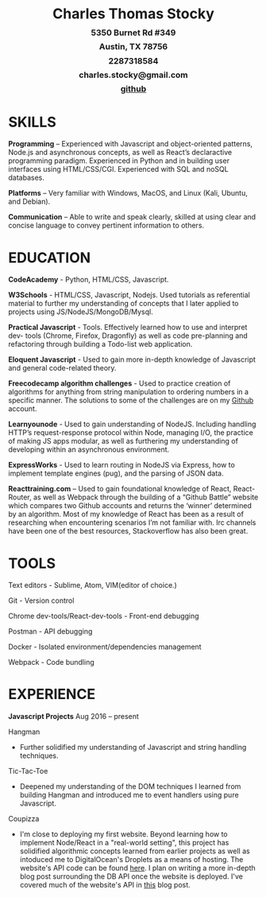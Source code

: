 <h1 style='text-align:center'>Charles Thomas Stocky</h1>
<h3 style='text-align:center; margin-top:-8px' >5350 Burnet Rd #349</h3>
<h3 style='text-align:center; margin-top:-8px'>Austin, TX 78756</h3>
<h3 style='text-align:center; margin-top:-8px'>2287318584</h3>
<h3 style='text-align:center; margin-top:-8px'>charles.stocky@gmail.com</h3>
<h3 style='text-align:center; margin-top:-8px;'><a href='https://github.com/CharlesStocky'>github</a></h3>

<h1>SKILLS</h1>

<b>Programming</b> – Experienced with Javascript and object-oriented patterns, Node.js and
asynchronous concepts, as well as React’s declaractive programming paradigm.
Experienced in Python and in building user interfaces using HTML/CSS/CGI.
Experienced with SQL and noSQL databases.

<b>Platforms</b> – Very familiar with Windows, MacOS, and Linux (Kali,
Ubuntu, and Debian).

<b>Communication</b> – Able to write and speak clearly, skilled at using clear and concise
language to convey pertinent information to others.

<h1>EDUCATION</h1>
<b>CodeAcademy</b> - Python, HTML/CSS, Javascript. <br/>

<b>W3Schools</b> - HTML/CSS, Javascript, Nodejs. Used tutorials as referential material to further
my understanding of concepts that I later applied to projects using JS/NodeJS/MongoDB/Mysql.

<b>Practical Javascript</b> - Tools. Effectively learned how to use and interpret dev-
tools (Chrome, Firefox, Dragonfly) as well as code pre-planning and refactoring
through building a Todo-list web application.

<b>Eloquent Javascript</b> - Used to gain more in-depth knowledge of Javascript and
general code-related theory.

<b>Freecodecamp algorithm challenges</b> - Used to practice creation of algorithms for
anything from string manipulation to ordering numbers in a specific manner. 
The solutions to some of the challenges are on my <a href='https://github.com/CharlesStocky/Free-Code-Camp-algorithm-solutions'>Github</a> account.

<b>Learnyounode</b> - Used to gain understanding of NodeJS. Including handling HTTP’s request-response protocol within Node, managing I/O, the practice of making JS apps modular, as
well as furthering my understanding of developing within an asynchronous environment.

<b>ExpressWorks</b> - Used to learn routing in NodeJS via Express, how to implement template
engines (pug), and the parsing of JSON data.

<b>Reacttraining.com</b> – Used to gain foundational knowledge of React, React-Router, as
well as Webpack through the building of a “Github Battle” website which compares two
Github accounts and returns the ‘winner’ determined by an algorithm.
Most of my knowledge of React has been as a result of researching when encountering
scenarios I’m not familiar with. Irc channels have been one of the best resources,
Stackoverflow has also been great.

<h1>TOOLS</h1>
Text editors - Sublime, Atom, VIM(editor of choice.)

Git - Version control

Chrome dev-tools/React-dev-tools - Front-end debugging

Postman - API debugging

Docker - Isolated environment/dependencies management

Webpack - Code bundling

<h1>EXPERIENCE</h1>

<b>Javascript Projects</b>
Aug 2016 – present

Hangman <br> 
- Further solidified my understanding of Javascript and string handling techniques. 

Tic-Tac-Toe <br>
- Deepened my understanding of the DOM techniques I
learned from building Hangman and introduced me to event handlers using pure
Javascript.

Coupizza <br>
- I'm close to deploying my first website. Beyond learning how to implement Node/React in a "real-world setting", this project has solidified algorithmic concepts learned from earlier projects as well as intoduced me to DigitalOcean's Droplets as a means of hosting. The website's API code can be found <a href='https://github.com/CharlesStocky/coupizza.git'>here</a>. I plan on writing a more in-depth blog post surrounding the DB API once the website is deployed. I've covered much of the website's API in <a href='/2017-8-21-First-Post'> this</a> blog post.


